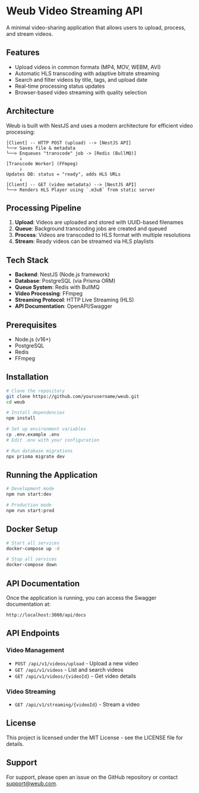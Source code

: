 # Weub Video Streaming API

A minimal video-sharing application that allows users to upload, process, and stream videos.

## Features

- Upload videos in common formats (MP4, MOV, WEBM, AVI)
- Automatic HLS transcoding with adaptive bitrate streaming
- Search and filter videos by title, tags, and upload date
- Real-time processing status updates
- Browser-based video streaming with quality selection

## Architecture

Weub is built with NestJS and uses a modern architecture for efficient video processing:

```
[Client] -- HTTP POST (upload) --> [NestJS API]
└──> Saves file & metadata
└──> Enqueues "transcode" job -> [Redis (BullMQ)]
     ↓
[Transcode Worker] (FFmpeg)
     ↓
Updates DB: status = "ready", adds HLS URLs
     ↓
[Client] -- GET (video metadata) --> [NestJS API]
└──> Renders HLS Player using `.m3u8` from static server
```

## Processing Pipeline

1. **Upload**: Videos are uploaded and stored with UUID-based filenames
2. **Queue**: Background transcoding jobs are created and queued
3. **Process**: Videos are transcoded to HLS format with multiple resolutions
4. **Stream**: Ready videos can be streamed via HLS playlists

## Tech Stack

- **Backend**: NestJS (Node.js framework)
- **Database**: PostgreSQL (via Prisma ORM)
- **Queue System**: Redis with BullMQ
- **Video Processing**: FFmpeg
- **Streaming Protocol**: HTTP Live Streaming (HLS)
- **API Documentation**: OpenAPI/Swagger

## Prerequisites

- Node.js (v16+)
- PostgreSQL
- Redis
- FFmpeg

## Installation

```bash
# Clone the repository
git clone https://github.com/yourusername/weub.git
cd weub

# Install dependencies
npm install

# Set up environment variables
cp .env.example .env
# Edit .env with your configuration

# Run database migrations
npx prisma migrate dev
```

## Running the Application

```bash
# Development mode
npm run start:dev

# Production mode
npm run start:prod
```

## Docker Setup

```bash
# Start all services
docker-compose up -d

# Stop all services
docker-compose down
```

## API Documentation

Once the application is running, you can access the Swagger documentation at:

```
http://localhost:3000/api/docs
```

## API Endpoints

### Video Management

- `POST /api/v1/videos/upload` - Upload a new video
- `GET /api/v1/videos` - List and search videos
- `GET /api/v1/videos/{videoId}` - Get video details

### Video Streaming

- `GET /api/v1/streaming/{videoId}` - Stream a video

## License

This project is licensed under the MIT License - see the LICENSE file for details.

## Support

For support, please open an issue on the GitHub repository or contact support@weub.com.

